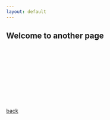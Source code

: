 ```yaml
---
layout: default
---
```


## Welcome to another page

<object data="http://yoursite.com/the.pdf" type="application/pdf" width="700px" height="700px">
    <embed src="http://yoursite.com/the.pdf">
        <!--<p>This browser does not support PDFs. Please download the PDF to view it: <a href="http://yoursite.com/the.pdf">Download PDF</a>.</p>-->
    </embed>
</object>

[back](./)
